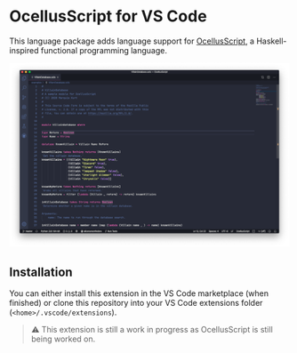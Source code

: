 # OcellusScript for VS Code

This language package adds language support for [OcellusScript](https://github.com/alicerunsonfedora/ocellusscript), a Haskell-inspired functional programming language.

![Example Screenshot](screenshot.png)

## Installation

You can either install this extension in the VS Code marketplace (when finished) or clone this repository into your VS Code extensions folder (`<home>/.vscode/extensions`).

> ⚠️ This extension is still a work in progress as OcellusScript is still being worked on.